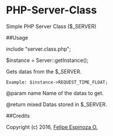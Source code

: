 # PHP-Server-Class

Simple PHP Server Class ($_SERVER)

##Usage

  include "server.class.php";
  
  $instance = Server::getInstance();
  
  Gets datas from the $_SERVER.
  
    Example: $instance->REQUEST_TIME_FLOAT;
  
  @param    name    Name of the datas to get.
  
  @return   mixed   Datas stored in $_SERVER.

##Credits

Copyright (c) 2016, [Felipe Espinoza O.](https://github.com/fespinozadeveloper)
